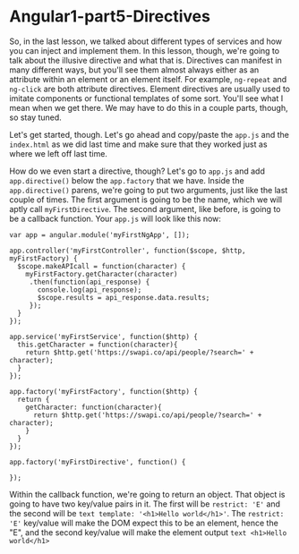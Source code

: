 # Angular1-part5-Directives

So, in the last lesson, we talked about different types of services and how you can inject and implement them. In this lesson, though, we're going to talk about the illusive directive and what that is. Directives can manifest in many different ways, but you'll see them almost always either as an attribute within an element or an element itself. For example, `ng-repeat` and `ng-click` are both attribute directives. Element directives are usually used to imitate components or functional templates of some sort. You'll see what I mean when we get there. We may have to do this in a couple parts, though, so stay tuned.

Let's get started, though. Let's go ahead and copy/paste the `app.js` and the `index.html` as we did last time and make sure that they worked just as where we left off last time. 

How do we even start a directive, though? Let's go to `app.js` and add `app.directive()` below the `app.factory` that we have. Inside the `app.directive()` parens, we're going to put two arguments, just like the last couple of times. The first argument is going to be the name, which we will aptly call `myFirstDirective`. The second argument, like before, is going to be a callback function. Your `app.js` will look like this now:

```text
var app = angular.module('myFirstNgApp', []);

app.controller('myFirstController', function($scope, $http, myFirstFactory) {
  $scope.makeAPIcall = function(character) {
    myFirstFactory.getCharacter(character)
     .then(function(api_response) {
       console.log(api_response);
       $scope.results = api_response.data.results;
     });
  }
});

app.service('myFirstService', function($http) {
  this.getCharacter = function(character){
    return $http.get('https://swapi.co/api/people/?search=' + character);
  }
});

app.factory('myFirstFactory', function($http) {
  return {
    getCharacter: function(character){
      return $http.get('https://swapi.co/api/people/?search=' + character);
    }
  }
});

app.factory('myFirstDirective', function() {
  
});
```

Within the callback function, we're going to return an object. That object is going to have two key/value pairs in it. The first will be `restrict: 'E'` and the second will be ```text template: '<h1>Hello world</h1>'```. The `restrict: 'E'` key/value will make the DOM expect this to be an element, hence the "E", and the second key/value will make the element output ```text <h1>Hello world</h1>```
